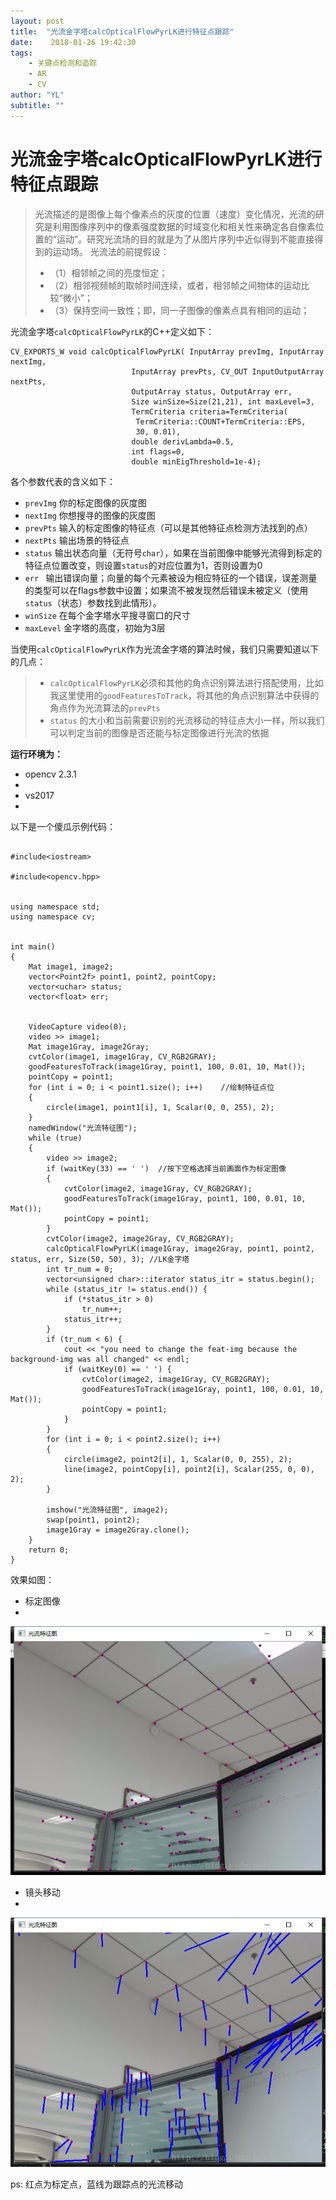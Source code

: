 ```yaml
---
layout: post
title:  "光流金字塔calcOpticalFlowPyrLK进行特征点跟踪"
date:    2018-01-26 19:42:30
tags:
    - 关键点检测和追踪
    - AR
    - CV
author: "YL"
subtitle: ""
---
```

# 光流金字塔calcOpticalFlowPyrLK进行特征点跟踪
> 光流描述的是图像上每个像素点的灰度的位置（速度）变化情况，光流的研究是利用图像序列中的像素强度数据的时域变化和相关性来确定各自像素位置的“运动”。研究光流场的目的就是为了从图片序列中近似得到不能直接得到的运动场。
> 光流法的前提假设：
> - （1）相邻帧之间的亮度恒定；
> - （2）相邻视频帧的取帧时间连续，或者，相邻帧之间物体的运动比较“微小”；
> - （3）保持空间一致性；即，同一子图像的像素点具有相同的运动；

光流金字塔`calcOpticalFlowPyrLK`的C++定义如下：

```
CV_EXPORTS_W void calcOpticalFlowPyrLK( InputArray prevImg, InputArray nextImg,
                           InputArray prevPts, CV_OUT InputOutputArray nextPts,
                           OutputArray status, OutputArray err,
                           Size winSize=Size(21,21), int maxLevel=3,
                           TermCriteria criteria=TermCriteria(
                            TermCriteria::COUNT+TermCriteria::EPS,
                            30, 0.01),
                           double derivLambda=0.5,
                           int flags=0,
                           double minEigThreshold=1e-4);
```

各个参数代表的含义如下：
- `prevImg` 
你的标定图像的灰度图
- `nextImg`
你想搜寻的图像的灰度图
- `prevPts` 
输入的标定图像的特征点（可以是其他特征点检测方法找到的点）
- `nextPts` 
输出场景的特征点
- `status` 
输出状态向量（无符号`char`），如果在当前图像中能够光流得到标定的特征点位置改变，则设置`status`的对应位置为1，否则设置为0
- `err `
输出错误向量；向量的每个元素被设为相应特征的一个错误，误差测量的类型可以在flags参数中设置；如果流不被发现然后错误未被定义（使用`status`（状态）参数找到此情形）。
- `winSize` 
在每个金字塔水平搜寻窗口的尺寸
- `maxLevel`
金字塔的高度，初始为3层

当使用`calcOpticalFlowPyrLK`作为光流金字塔的算法时候，我们只需要知道以下的几点：

> -  `calcOpticalFlowPyrLK`必须和其他的角点识别算法进行搭配使用，比如我这里使用的`goodFeaturesToTrack`，将其他的角点识别算法中获得的角点作为光流算法的`prevPts`
> -  `status` 的大小和当前需要识别的光流移动的特征点大小一样，所以我们可以判定当前的图像是否还能与标定图像进行光流的依据


**运行环境为：**
-  opencv 2.3.1
- 
-  vs2017
-
以下是一个傻瓜示例代码：

```

#include<iostream>  

#include<opencv.hpp>


using namespace std;
using namespace cv;


int main()
{
	Mat image1, image2;
	vector<Point2f> point1, point2, pointCopy;
	vector<uchar> status;
	vector<float> err;


	VideoCapture video(0);
	video >> image1;
	Mat image1Gray, image2Gray;
	cvtColor(image1, image1Gray, CV_RGB2GRAY);
	goodFeaturesToTrack(image1Gray, point1, 100, 0.01, 10, Mat());
	pointCopy = point1;
	for (int i = 0; i < point1.size(); i++)    //绘制特征点位  
	{
		circle(image1, point1[i], 1, Scalar(0, 0, 255), 2);
	}
	namedWindow("光流特征图");
	while (true)
	{
		video >> image2;
		if (waitKey(33) == ' ')  //按下空格选择当前画面作为标定图像  
		{
			cvtColor(image2, image1Gray, CV_RGB2GRAY);
			goodFeaturesToTrack(image1Gray, point1, 100, 0.01, 10, Mat());
			pointCopy = point1;
		}
		cvtColor(image2, image2Gray, CV_RGB2GRAY);
		calcOpticalFlowPyrLK(image1Gray, image2Gray, point1, point2, status, err, Size(50, 50), 3); //LK金字塔       
		int tr_num = 0;
		vector<unsigned char>::iterator status_itr = status.begin();
		while (status_itr != status.end()) {
			if (*status_itr > 0)
				tr_num++;
			status_itr++;
		}
		if (tr_num < 6) {
			cout << "you need to change the feat-img because the background-img was all changed" << endl;
			if (waitKey(0) == ' ') {
				cvtColor(image2, image1Gray, CV_RGB2GRAY);
				goodFeaturesToTrack(image1Gray, point1, 100, 0.01, 10, Mat());
				pointCopy = point1;
			}
		}
		for (int i = 0; i < point2.size(); i++)
		{
			circle(image2, point2[i], 1, Scalar(0, 0, 255), 2);
			line(image2, pointCopy[i], point2[i], Scalar(255, 0, 0), 2);
		}

		imshow("光流特征图", image2);
		swap(point1, point2);
		image1Gray = image2Gray.clone();
	}
	return 0;
}
```

效果如图：
- 标定图像
- 
![这里写图片描述](/imgs/post/LK-track-1.png)
- 镜头移动
- 
![这里写图片描述](/imgs/post/LK-track-2.png)

ps: 红点为标定点，蓝线为跟踪点的光流移动